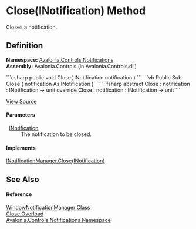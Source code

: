 # Close(INotification) Method


Closes a notification.



## Definition
**Namespace:** <a href="N_Avalonia_Controls_Notifications">Avalonia.Controls.Notifications</a>  
**Assembly:** Avalonia.Controls (in Avalonia.Controls.dll)

<Tabs groupId="api-code-preview">
<TabItem value="csharp" label="C#">
```csharp
public void Close(
	INotification notification
)
```
</TabItem>
<TabItem value="vb" label="VB">
```vb
Public Sub Close ( 
	notification As INotification
)
```
</TabItem>
<TabItem value="fsharp" label="F#">
```fsharp
abstract Close : 
        notification : INotification -> unit 
override Close : 
        notification : INotification -> unit 
```
</TabItem>
</Tabs>



<a href="https://github.com/AvaloniaUI/Avalonia/tree/master/src/Avalonia.Controls/Notifications/WindowNotificationManager.cs#L182" title="View the source code">View Source</a>



#### Parameters
<dl><dt>  <a href="T_Avalonia_Controls_Notifications_INotification">INotification</a></dt><dd>The notification to be closed.</dd></dl>

#### Implements
<a href="M_Avalonia_Controls_Notifications_INotificationManager_Close">INotificationManager.Close(INotification)</a>  


## See Also


#### Reference
<a href="T_Avalonia_Controls_Notifications_WindowNotificationManager">WindowNotificationManager Class</a>  
<a href="Overload_Avalonia_Controls_Notifications_WindowNotificationManager_Close">Close Overload</a>  
<a href="N_Avalonia_Controls_Notifications">Avalonia.Controls.Notifications Namespace</a>  

